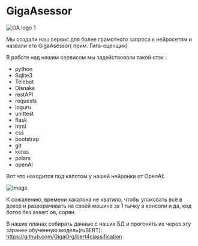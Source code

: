 # GigaAsessor
![GA logo 1](https://user-images.githubusercontent.com/39564937/236692968-07285721-981e-45b6-9604-67137464a041.png)

Мы создали наш сервис для более грамотного запроса к нейросетям и назвали его GigaAsessor( прим. Гига-оценщик)


В работе над нашим сервисом мы задействовали такой стэк : 
- python
-	Sqlite3
-	Telebot
-	Disnake
-	restAPI
-	requests
-	loguru
-	unittest
-	flask
-	html
-	css
-	bootstrap
-	git
-	keras
-	polars
-	openAI


Вот что находится под капотом у нашей нейронки от OpenAI:

![image](https://user-images.githubusercontent.com/39564937/236693306-a817ffe1-72ae-4a29-9b4b-81dcecc83043.png)


К сожалению, времени хакатона не хватило, чтобы упаковать всё в докер и разворачивать на своей машине за 1 тычку в консоли и да, код ботов без assert`ов, сорян.


В наших планах собирать данные с наших БД и прогонять их через эту заранее обученную модель(ruBERT): https://github.com/GigaOrg/bert4classification
